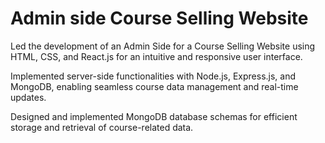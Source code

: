 # Admin side Course Selling Website

Led the development of an Admin Side for a Course Selling Website using HTML, CSS, and React.js for an intuitive and responsive user interface.

Implemented server-side functionalities with Node.js, Express.js, and MongoDB, enabling seamless course data management and real-time updates.

Designed and implemented MongoDB database schemas for efficient storage and retrieval of course-related data.